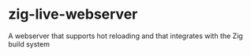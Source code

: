 # zig-live-webserver
A webserver that supports hot reloading and that integrates with the Zig build system
